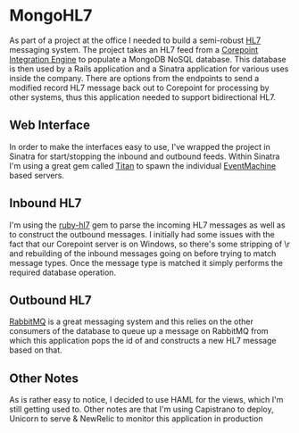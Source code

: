 MongoHL7
========

As part of a project at the office I needed to build a semi-robust [HL7](http://www.hl7.org)
messaging system.  The project takes an HL7 feed from a
[Corepoint Integration Engine](http://www.corepointhealth.com/products/corepoint-connections/corepoint-integration-engine)
to populate a MongoDB NoSQL database.  This database is then used by a Rails application and
a Sinatra application for various uses inside the company.  There are options from the endpoints
to send a modified record HL7 message back out to Corepoint for processing by other systems,
thus this application needed to support bidirectional HL7.

Web Interface
-------------
In order to make the interfaces easy to use, I've wrapped the project in Sinatra for start/stopping
the inbound and outbound feeds.  Within Sinatra I'm using a great gem called [Titan](https://github.com/flippingbits/titan)
to spawn the individual [EventMachine](https://github.com/eventmachine/eventmachine) based servers.

Inbound HL7
-----------
I'm using the [ruby-hl7](https://github.com/segfault/ruby-hl7) gem to parse the incoming HL7
messages as well as to construct the outbound messages.  I initially had some issues with the
fact that our Corepoint server is on Windows, so there's some stripping of \r and rebuilding of the
inbound messages going on before trying to match message types.  Once the message type is matched it
simply performs the required database operation.

Outbound HL7
------------
[RabbitMQ](http://www.rabbitmq.com/) is a great messaging system and this relies on the other
consumers of the database to queue up a message on RabbitMQ from which this application pops the
id of and constructs a new HL7 message based on that.

Other Notes
-----------
As is rather easy to notice, I decided to use HAML for the views, which I'm still getting used
to.  Other notes are that I'm using Capistrano to deploy, Unicorn to serve & NewRelic to monitor
this application in production